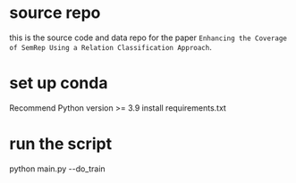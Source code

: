 # source repo
this is the source code and data repo for the paper ``Enhancing the Coverage of SemRep Using a Relation Classification Approach``.

# set up conda
Recommend Python version >= 3.9
install requirements.txt

# run the script
python main.py --do_train

